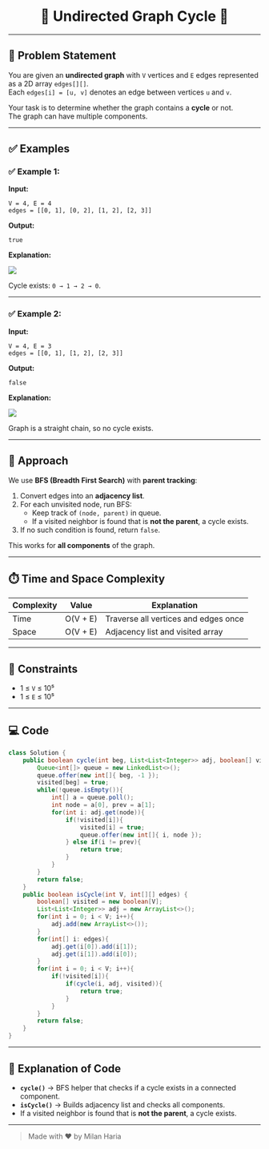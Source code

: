 <h1 align="center">🔄 Undirected Graph Cycle 🔄</h1>

---

## 📝 Problem Statement
You are given an **undirected graph** with `V` vertices and `E` edges represented as a 2D array `edges[][]`.  
Each `edges[i] = [u, v]` denotes an edge between vertices `u` and `v`.  

Your task is to determine whether the graph contains a **cycle** or not.  
The graph can have multiple components.

---

## ✅ Examples

### ✅ Example 1:

**Input:**  
```
V = 4, E = 4
edges = [[0, 1], [0, 2], [1, 2], [2, 3]]
```

**Output:**
```
true
```

**Explanation:**  

<img src="https://media.geeksforgeeks.org/img-practice/prod/addEditProblem/891735/Web/Other/blobid1_1743510240.jpg"> </img>

Cycle exists: `0 → 1 → 2 → 0`.

---


### ✅ Example 2:

**Input:**
```
V = 4, E = 3
edges = [[0, 1], [1, 2], [2, 3]]
```

**Output:**
```
false
```

**Explanation:**  

<img src="https://media.geeksforgeeks.org/img-practice/prod/addEditProblem/891735/Web/Other/blobid2_1743510254.jpg"> </img>

Graph is a straight chain, so no cycle exists.

---

## 🧠 Approach
We use **BFS (Breadth First Search)** with **parent tracking**:
1. Convert edges into an **adjacency list**.
2. For each unvisited node, run BFS:
   - Keep track of `(node, parent)` in queue.
   - If a visited neighbor is found that is **not the parent**, a cycle exists.
3. If no such condition is found, return `false`.

This works for **all components** of the graph.

---

## ⏱️ Time and Space Complexity
| Complexity | Value | Explanation |
|------------|-------|-------------|
| Time       | O(V + E) | Traverse all vertices and edges once |
| Space      | O(V + E) | Adjacency list and visited array |

---

## 🎯 Constraints
- 1 ≤ `V` ≤ 10⁵  
- 1 ≤ `E` ≤ 10⁵  

---

## 💻 Code
```java
class Solution {
    public boolean cycle(int beg, List<List<Integer>> adj, boolean[] visited){
        Queue<int[]> queue = new LinkedList<>();
        queue.offer(new int[]{ beg, -1 });
        visited[beg] = true;
        while(!queue.isEmpty()){
            int[] a = queue.poll();
            int node = a[0], prev = a[1];
            for(int i: adj.get(node)){
                if(!visited[i]){
                    visited[i] = true;
                    queue.offer(new int[]{ i, node });
                } else if(i != prev){
                    return true;
                }
            }
        }
        return false;
    }
    public boolean isCycle(int V, int[][] edges) {
        boolean[] visited = new boolean[V];
        List<List<Integer>> adj = new ArrayList<>();
        for(int i = 0; i < V; i++){
            adj.add(new ArrayList<>());
        }
        for(int[] i: edges){
            adj.get(i[0]).add(i[1]);
            adj.get(i[1]).add(i[0]);
        }
        for(int i = 0; i < V; i++){
            if(!visited[i]){
                if(cycle(i, adj, visited)){
                    return true;
                }
            }
        }
        return false;
    }
}
```

---

## 📝 Explanation of Code

- **`cycle()`** → BFS helper that checks if a cycle exists in a connected component.
- **`isCycle()`** → Builds adjacency list and checks all components.
- If a visited neighbor is found that is **not the parent**, a cycle exists.

---

> Made with ❤️ by Milan Haria
